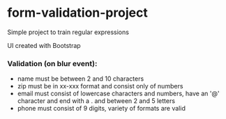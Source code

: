 # form-validation-project

Simple project to train regular expressions

UI created with Bootstrap

### Validation (on blur event):
- name must be between 2 and 10 characters
- zip must be in xx-xxx format and consist only of numbers
- email must consist of lowercase characters and numbers, have an '@' character and end with a . and between 2 and 5 letters
- phone must consist of 9 digits, variety of formats are valid
